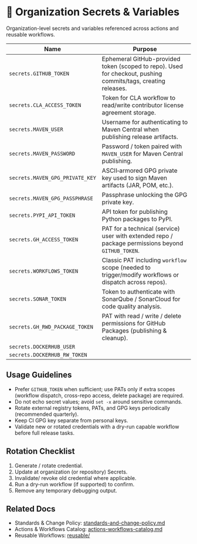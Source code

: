 # 🔐 Organization Secrets & Variables

Organization-level secrets and variables referenced across actions and reusable workflows.

| Name                            | Purpose                                                                                                       |
| ------------------------------- | ------------------------------------------------------------------------------------------------------------- |
| `secrets.GITHUB_TOKEN`          | Ephemeral GitHub-provided token (scoped to repo). Used for checkout, pushing commits/tags, creating releases. |
| `secrets.CLA_ACCESS_TOKEN`      | Token for CLA workflow to read/write contributor license agreement storage.                                   |
| `secrets.MAVEN_USER`            | Username for authenticating to Maven Central when publishing release artifacts.                               |
| `secrets.MAVEN_PASSWORD`        | Password / token paired with `MAVEN_USER` for Maven Central publishing.                                       |
| `secrets.MAVEN_GPG_PRIVATE_KEY` | ASCII‑armored GPG private key used to sign Maven artifacts (JAR, POM, etc.).                                  |
| `secrets.MAVEN_GPG_PASSPHRASE`  | Passphrase unlocking the GPG private key.                                                                     |
| `secrets.PYPI_API_TOKEN`        | API token for publishing Python packages to PyPI.                                                             |
| `secrets.GH_ACCESS_TOKEN`       | PAT for a technical (service) user with extended repo / package permissions beyond `GITHUB_TOKEN`.            |
| `secrets.WORKFLOWS_TOKEN`       | Classic PAT including `workflow` scope (needed to trigger/modify workflows or dispatch across repos).         |
| `secrets.SONAR_TOKEN`           | Token to authenticate with SonarQube / SonarCloud for code quality analysis.                                  |
| `secrets.GH_RWD_PACKAGE_TOKEN`  | PAT with read / write / delete permissions for GitHub Packages (publishing & cleanup).                        |
| `secrets.DOCKERHUB_USER`        |                                                                                                               |
| `secrets.DOCKERHUB_RW_TOKEN`    |                                                                                                               |

## Usage Guidelines

- Prefer `GITHUB_TOKEN` when sufficient; use PATs only if extra scopes (workflow dispatch, cross-repo access, delete package) are required.
- Do not echo secret values; avoid `set -x` around sensitive commands.
- Rotate external registry tokens, PATs, and GPG keys periodically (recommended quarterly).
- Keep CI GPG key separate from personal keys.
- Validate new or rotated credentials with a dry-run capable workflow before full release tasks.

## Rotation Checklist

1. Generate / rotate credential.
2. Update at organization (or repository) Secrets.
3. Invalidate/ revoke old credential where applicable.
4. Run a dry-run workflow (if supported) to confirm.
5. Remove any temporary debugging output.

## Related Docs

- Standards & Change Policy: [standards-and-change-policy.md](standards-and-change-policy.md)
- Actions & Workflows Catalog: [actions-workflows-catalog.md](actions-workflows-catalog.md)
- Reusable Workflows: [reusable/](reusable/)
